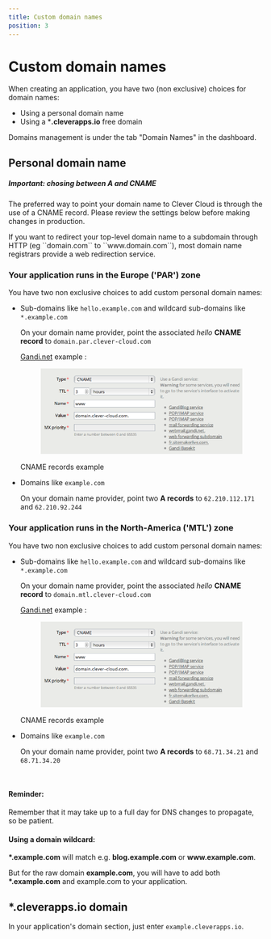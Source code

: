 ```yaml
---
title: Custom domain names
position: 3
---
```


# Custom domain names

When creating an application, you have two (non exclusive) choices for domain names:

* Using a personal domain name
* Using a ***.cleverapps.io** free domain

Domains management is under the tab "Domain Names" in the dashboard.

## Personal domain name


<div class="alert alert-hot-problems">
<h5>Important: chosing between A and CNAME</h5>
<p>
The preferred way to point your domain name to Clever Cloud is through the use of a CNAME record. Please review the settings below before making changes in production. 
</p>
<p>
If you want to redirect your top-level domain name to a subdomain through HTTP (eg ``domain.com`` to ``www.domain.com``), most domain name registrars provide a web redirection service.
</p>
</div>


### Your application runs in the Europe ('PAR') zone

You have two non exclusive choices to add custom personal domain names:

  * Sub-domains like ``hello.example.com`` and wildcard sub-domains like ``*.example.com``

    On your domain name provider, point the associated *hello* **CNAME record** to ``domain.par.clever-cloud.com``

    <a href="http://www.gandi.net" target="_blank">Gandi.net</a> example :
    <figure class="cc-content-img">
      <img  src="/assets/images/domain2.png">
    </figure>
    <figcaption>CNAME records example</figcaption>

  * Domains like ``example.com``

    On your domain name provider, point two **A records** to ``62.210.112.171`` and ``62.210.92.244``


### Your application runs in the North-America ('MTL') zone

You have two non exclusive choices to add custom personal domain names:

  * Sub-domains like ``hello.example.com`` and wildcard sub-domains like ``*.example.com``

    On your domain name provider, point the associated *hello* **CNAME record** to ``domain.mtl.clever-cloud.com``

    <a href="http://www.gandi.net" target="_blank">Gandi.net</a> example :
    <figure class="cc-content-img">
      <img  src="/assets/images/domain2.png">
    </figure>
    <figcaption>CNAME records example</figcaption>

  * Domains like ``example.com``

    On your domain name provider, point two **A records** to ``68.71.34.21`` and ``68.71.34.20``


<br/>
<div class="alert alert-hot-problems">
  <h4>Reminder:</h4>
  <p>Remember that it may take up to a full day for DNS changes to propagate, so be patient.</p>
  <h4>Using a domain wildcard:</h4>
  <p><strong>*.example.com</strong> will match e.g. <strong>blog.example.com</strong> or <strong>www.example.com</strong>.
  </p>
  <p> But for the raw domain <strong>example.com</strong>, you will have to add
both <strong>*.example.com</strong> and example.com to your application.</p>
</div>


## *.cleverapps.io domain

In your application's domain section, just enter ``example.cleverapps.io``.

